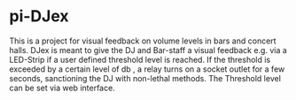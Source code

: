 # pi-DJex
This is a project for visual feedback on volume levels in bars and concert halls.
DJex is meant to give the DJ and Bar-staff a visual feedback e.g. via a LED-Strip if a user defined threshold level is reached.
If the threshold is exceeded by a certain level of db , a relay turns on a socket outlet for a few seconds, sanctioning the DJ with non-lethal methods.
The Threshold level can be set via web interface.
